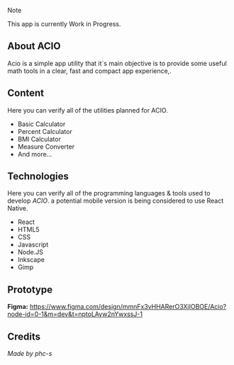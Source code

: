 >[!NOTE]
>This app is currently Work in Progress.

## About ACIO

Acio is a simple app utility that it`s main objective is to provide some useful math tools in a clear, fast and compact app experience,.

## Content

Here you can verify all of the utilities planned for ACIO.

+ Basic Calculator
+ Percent Calculator
+ BMI Calculator
+ Measure Converter
+ And more...

## Technologies

Here you can verify all of the programming languages & tools used to develop *ACIO*. a potential mobile version is being considered to use React Native.

+ React
+ HTML5
+ CSS
+ Javascript
+ Node.JS
+ Inkscape
+ Gimp

## Prototype

**Figma:** https://www.figma.com/design/mmnFx3vHHARerO3XjIOBOE/Acio?node-id=0-1&m=dev&t=nptoLAyw2nYwxssJ-1

## Credits

*Made by phc-s*
